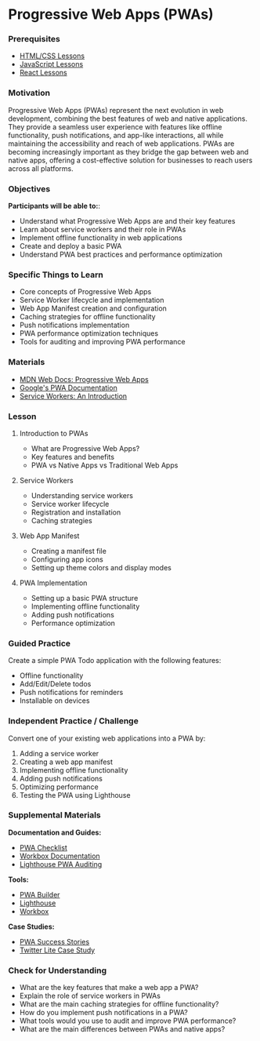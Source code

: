 # Progressive Web Apps (PWAs)

### Prerequisites

- [HTML/CSS Lessons](/html-css)
- [JavaScript Lessons](/javascript)
- [React Lessons](/react-js)

### Motivation

Progressive Web Apps (PWAs) represent the next evolution in web development, combining the best features of web and native applications. They provide a seamless user experience with features like offline functionality, push notifications, and app-like interactions, all while maintaining the accessibility and reach of web applications. PWAs are becoming increasingly important as they bridge the gap between web and native apps, offering a cost-effective solution for businesses to reach users across all platforms.

### Objectives

**Participants will be able to:**:

- Understand what Progressive Web Apps are and their key features
- Learn about service workers and their role in PWAs
- Implement offline functionality in web applications
- Create and deploy a basic PWA
- Understand PWA best practices and performance optimization

### Specific Things to Learn

- Core concepts of Progressive Web Apps
- Service Worker lifecycle and implementation
- Web App Manifest creation and configuration
- Caching strategies for offline functionality
- Push notifications implementation
- PWA performance optimization techniques
- Tools for auditing and improving PWA performance

### Materials

- [MDN Web Docs: Progressive Web Apps](https://developer.mozilla.org/en-US/docs/Web/Progressive_web_apps)
- [Google's PWA Documentation](https://web.dev/progressive-web-apps/)
- [Service Workers: An Introduction](https://developers.google.com/web/fundamentals/primers/service-workers)

### Lesson

1. Introduction to PWAs
   - What are Progressive Web Apps?
   - Key features and benefits
   - PWA vs Native Apps vs Traditional Web Apps

2. Service Workers
   - Understanding service workers
   - Service worker lifecycle
   - Registration and installation
   - Caching strategies

3. Web App Manifest
   - Creating a manifest file
   - Configuring app icons
   - Setting up theme colors and display modes

4. PWA Implementation
   - Setting up a basic PWA structure
   - Implementing offline functionality
   - Adding push notifications
   - Performance optimization

### Guided Practice

Create a simple PWA Todo application with the following features:
- Offline functionality
- Add/Edit/Delete todos
- Push notifications for reminders
- Installable on devices

### Independent Practice / Challenge

Convert one of your existing web applications into a PWA by:
1. Adding a service worker
2. Creating a web app manifest
3. Implementing offline functionality
4. Adding push notifications
5. Optimizing performance
6. Testing the PWA using Lighthouse

### Supplemental Materials

**Documentation and Guides:**
- [PWA Checklist](https://web.dev/pwa-checklist/)
- [Workbox Documentation](https://developers.google.com/web/tools/workbox)
- [Lighthouse PWA Auditing](https://developers.google.com/web/tools/lighthouse)

**Tools:**
- [PWA Builder](https://www.pwabuilder.com/)
- [Lighthouse](https://developers.google.com/web/tools/lighthouse)
- [Workbox](https://developers.google.com/web/tools/workbox)

**Case Studies:**
- [PWA Success Stories](https://www.pwastats.com/)
- [Twitter Lite Case Study](https://blog.twitter.com/engineering/en_us/topics/open-source/2017/how-we-built-twitter-lite.html)

### Check for Understanding

- What are the key features that make a web app a PWA?
- Explain the role of service workers in PWAs
- What are the main caching strategies for offline functionality?
- How do you implement push notifications in a PWA?
- What tools would you use to audit and improve PWA performance?
- What are the main differences between PWAs and native apps? 